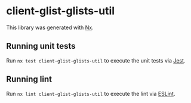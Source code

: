 # client-glist-glists-util

This library was generated with [Nx](https://nx.dev).

## Running unit tests

Run `nx test client-glist-glists-util` to execute the unit tests via [Jest](https://jestjs.io).

## Running lint

Run `nx lint client-glist-glists-util` to execute the lint via [ESLint](https://eslint.org/).
